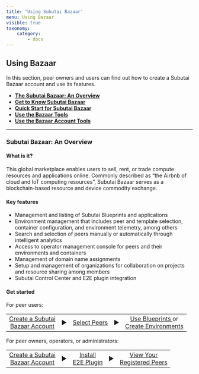 ```yaml
---
title: 'Using Subutai Bazaar'
menu: Using Bazaar
visible: true
taxonomy:
    category:
        - docs
---
```


## Using Bazaar

In this section, peer owners and users can find out how to create a Subutai Bazaar account and use its features.

* **[The Subutai Bazaar: An Overview](#bazaar-overview)**
* **[Get to Know Subutai Bazaar](get-to-know)**
* **[Quick Start for Subutai Bazaar](bazaar-quick-start)**
* **[Use the Bazaar Tools](using-bazaar-tools)**
* **[Use the Bazaar Account Tools](use-account-tools)**

***

### <a name="bazaar-overview"> </a> Subutai Bazaar: An Overview

#### What is it?

This global marketplace enables users to sell, rent, or trade compute resources and applications online. Commonly described as “the Airbnb of cloud and IoT computing resources”, Subutai Bazaar serves as a blockchain-based resource and device commodity exchange.

#### Key features

* Management and listing of Subutai Blueprints and applications
* Environment management that includes peer and template selection, container configuration, and environment telemetry, among others
* Search and selection of peers manually or automatically through intelligent analytics
* Access to operator management console for peers and their environments and containers
* Management of domain name assignments
* Setup and management of organizations for collaboration on projects and resource sharing among members
* Subutai Control Center and E2E plugin integration

#### Get started

For peer users:
<table>
 <tr rowspan="2" align="center"> 
  <td> <a href="../../working-with-subutai/using-bazaar/bazaar-quick-start"> Create a Subutai <br> Bazaar Account </a>
  </td>
  <td>▶️</td>
  <td> <a href="../../working-with-subutai/using-bazaar/using-bazaar-tools/select-peers"> Select Peers </a>
  </td> 
  <td>▶️</td>
  <td> <a href="../../working-with-subutai/using-bazaar/using-bazaar-tools/use-products-blueprints"> Use Blueprints </a> or <br> <a href="../../working-with-subutai/using-bazaar/using-bazaar-tools/create-environments"> Create Environments </a>
  </td> 
 </tr>
</table>

For peer owners, operators, or administrators:
<table>
 <tr rowspan="2" align="center">
  <td> <a href="../../working-with-subutai/using-bazaar/bazaar-quick-start"> Create a Subutai <br> Bazaar Account </a> 
  </td>
  <td>▶️</td>
  <td> <a href="../../software-components/e2e-plugin">Install <br> E2E Plugin </a>
  </td>
  <td>▶️</td>
  <td> <a href="../../working-with-subutai/using-bazaar/using-bazaar-tools/select-peers#search-for-peers"> View Your <br> Registered Peers </a>
  </td>
 </tr>
</table>



<!--[Subutai Bazaar](https://bazaar.subutai.io) is the P2P cloud market and social environment for the
Subutai Platform. These documentation pages have instructions on what it
can do and how. Through the Bazaar users can sell, barter, share or hire
computational resources and server applications from other users.
 The Bazaar congregates Peers provided by the community of users running
Subutai PeerOS. Anyone can create Environments on these Peers, based on
diverse templates that range from simple containerized linux servers to
more complex applications such as Cassandra, Apache, Wordpress, Jetty or
even a full-fledged GNU-Linux Operating System with a Graphic User
Interface.
###Sign up
Sign up to the Bazaar by accessing the [register page](https://bazaar.subutai.io/register). You can either inform your e-mail and click "Sign up", or choose one of the options of external authentication (Facebook, Google or GitHub).
[plugin:youtube](https://www.youtube.com/watch?v=70BsnBbT-YQ)
###Bazaar Interface
 Bazaar's user interface is organized around three menus. The top menu provides access to communication and status tools. THe right sidebar shows the User menu and contextual information, and the left one leads to the Bazaar tools.
![Bazaar Interface](bazaar-interface-areas.png)
- [Top menu](top-menu)
  - [Balance](top-menu#balance)
  - [Notifications](top-menu#notifications)
  - [Chat](top-menu#chat)
  - [User profile](top-menu#user-profile)
- [User menu](user-menu)
  - [Settings](user-menu#settings)
  - [Billing](user-menu#billing)
  - [My peers](user-menu#my-peers)
  - [Domains](user-menu#domains)
  - [Products](user-menu#products)
  - [SSH key management](user-menu#ssh-key-management)
  - [My Blueprints](user-menu#my-blueprints)
  - [Application settings](user-menu#application-settings)
  - [CDN](user-menu#cdn)
  - [Organizations](user-menu#organizations)
  - [Friends](user-menu#friends)
  - [Invitations & Coupons](user-menu#invitations-coupons)
  - [Cloud accounts](user-menu#cloud-accounts)
- [Bazaar tools](bazaar-tools)
  - [Environments](bazaar-tools/environments)
  - [War Room](bazaar-tools/war-room)
  - [Peers](bazaar-tools/peers)
  - [Products](bazaar-tools/products)
  - [Map of Peers](bazaar-tools/map-of-peers)
  - [Organizations](bazaar-tools/organizations)
  - [Users](bazaar-tools/users)
-->

